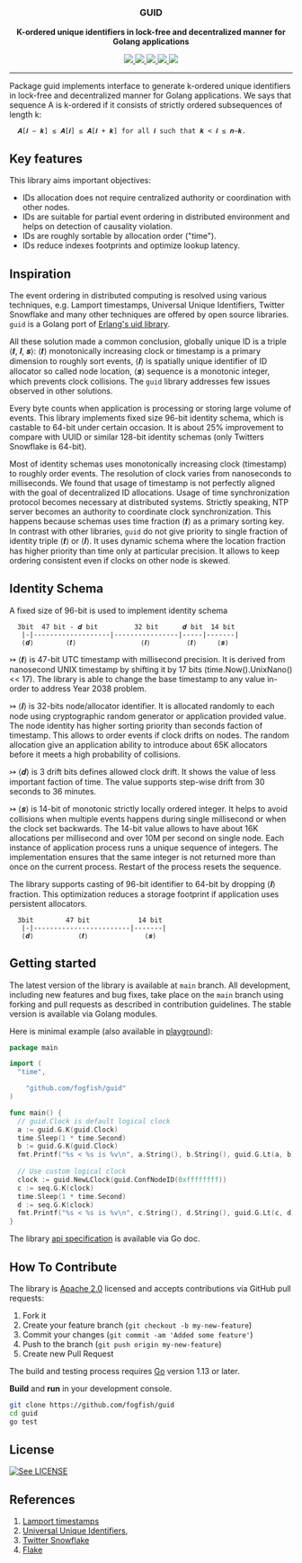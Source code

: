 <p align="center">
  <h3 align="center">GUID</h3>
  <p align="center"><strong>K-ordered unique identifiers in lock-free and
decentralized manner for Golang applications</strong></p>

  <p align="center">
    <!-- Documentation -->
    <a href="http://godoc.org/github.com/fogfish/guid">
      <img src="https://godoc.org/github.com/fogfish/guid?status.svg" />
    </a>
    <!-- Build Status  -->
    <a href="http://travis-ci.org/fogfish/guid">
      <img src="https://secure.travis-ci.org/fogfish/guid.svg?branch=master" />
    </a>
    <!-- GitHub -->
    <a href="http://github.com/fogfish/guid">
      <img src="https://img.shields.io/github/last-commit/fogfish/guid.svg" />
    </a>
    <!-- Coverage -->
    <a href="https://coveralls.io/github/fogfish/guid?branch=master">
      <img src="https://coveralls.io/repos/github/fogfish/guid/badge.svg?branch=master" />
    </a>
    <!-- Go Card -->
    <a href="https://goreportcard.com/report/github.com/fogfish/guid">
      <img src="https://goreportcard.com/badge/github.com/fogfish/guid" />
    </a>
  </p>
</p>

---

Package guid implements interface to generate k-ordered unique identifiers in lock-free and decentralized manner for Golang applications. We says that sequence A is k-ordered if it consists of strictly ordered subsequences of length k:

```
  𝑨[𝒊 − 𝒌] ≤ 𝑨[𝒊] ≤ 𝑨[𝒊 + 𝒌] for all 𝒊 such that 𝒌 < 𝒊 ≤ 𝒏−𝒌.
```

## Key features

This library aims important objectives:

* IDs allocation does not require centralized authority or coordination with other nodes.
* IDs are suitable for partial event ordering in distributed environment and helps on detection of causality violation.
* IDs are roughly sortable by allocation order ("time").
* IDs reduce indexes footprints and optimize lookup latency.


## Inspiration

The event ordering in distributed computing is resolved using various techniques, e.g. Lamport timestamps, Universal Unique Identifiers, Twitter Snowflake and many other techniques are offered by open source libraries. `guid` is a Golang port of [Erlang's uid library](https://github.com/fogfish/uid).

All these solution made a common conclusion, globally unique ID is a triple ⟨𝒕, 𝒍, 𝒔⟩: ⟨𝒕⟩ monotonically increasing clock or timestamp is a primary dimension to roughly sort events, ⟨𝒍⟩ is spatially unique identifier of ID allocator so called node location, ⟨𝒔⟩ sequence is a monotonic integer, which prevents clock collisions. The `guid` library addresses few issues observed in other solutions.

Every byte counts when application is processing or storing large volume of events. This library implements fixed size 96-bit identity schema, which is castable to 64-bit under certain occasion. It is about 25% improvement to compare with UUID or similar 128-bit identity schemas (only Twitters Snowflake is 64-bit).

Most of identity schemas uses monotonically increasing clock (timestamp) to roughly order events. The resolution of clock varies from nanoseconds to milliseconds. We found that usage of timestamp is not perfectly aligned with the goal of decentralized ID allocations. Usage of time synchronization protocol becomes necessary at distributed systems. Strictly speaking, NTP server becomes an authority to coordinate clock synchronization. This happens because schemas uses time fraction ⟨𝒕⟩ as a primary sorting key. In contrast with other
libraries, `guid` do not give priority to single fraction of identity triple ⟨𝒕⟩ or ⟨𝒍⟩. It uses dynamic schema where the location fraction has higher priority than time only at particular precision. It allows to keep ordering consistent even if clocks on other node is skewed.

## Identity Schema

A fixed size of 96-bit is used to implement identity schema

```
  3bit  47 bit - 𝒅 bit         32 bit      𝒅 bit  14 bit
   |-|-------------------|----------------|-----|-------|
   ⟨𝒅⟩        ⟨𝒕⟩                ⟨𝒍⟩         ⟨𝒕⟩     ⟨𝒔⟩
```

↣ ⟨𝒕⟩ is 47-bit UTC timestamp with millisecond precision. It is derived from nanosecond UNIX timestamp by shifting it by 17 bits (time.Now().UnixNano() << 17). The library is able to change the base timestamp to any value in-order to address Year 2038 problem.

↣ ⟨𝒍⟩ is 32-bits node/allocator identifier. It is allocated randomly to each node using cryptographic random generator or application provided value. The node identity has higher sorting priority than seconds faction of timestamp. This allows to order events if clock drifts on nodes. The random allocation give an application ability to introduce about 65K allocators before it meets a high probability of collisions.

↣ ⟨𝒅⟩ is 3 drift bits defines allowed clock drift. It shows the value of less important faction of time. The value supports step-wise drift from 30 seconds to 36 minutes.

↣ ⟨𝒔⟩ is 14-bit of monotonic strictly locally ordered integer. It helps to avoid collisions when multiple events happens during single millisecond or when the clock set backwards. The 14-bit value allows to have about 16K allocations per millisecond and over 10M per second on single node. Each instance of application process runs a unique sequence of integers. The implementation ensures that the same integer is not returned more than once on the current
process. Restart of the process resets the sequence.

The library supports casting of 96-bit identifier to 64-bit by dropping ⟨𝒍⟩ fraction. This optimization reduces a storage footprint if application uses persistent allocators.

```
  3bit        47 bit            14 bit
   |-|------------------------|-------|
   ⟨𝒅⟩           ⟨𝒕⟩              ⟨𝒔⟩
```

## Getting started

The latest version of the library is available at `main` branch. All development, including new features and bug fixes, take place on the `main` branch using forking and pull requests as described in contribution guidelines.  The stable version is available via Golang modules.

Here is minimal example (also available in [playground](https://play.golang.org/p/RccgzbBqy9P)):

```go
package main

import (
  "time",

	"github.com/fogfish/guid"
)

func main() {
  // guid.Clock is default logical clock
  a := guid.G.K(guid.Clock)
  time.Sleep(1 * time.Second)
  b := guid.G.K(guid.Clock)
  fmt.Printf("%s < %s is %v\n", a.String(), b.String(), guid.G.Lt(a, b))
	
  // Use custom logical clock
  clock := guid.NewLClock(guid.ConfNodeID(0xffffffff))
  c := seq.G.K(clock)
  time.Sleep(1 * time.Second)
  d := seq.G.K(clock)
  fmt.Printf("%s < %s is %v\n", c.String(), d.String(), guid.G.Lt(c, d))
}
```

The library [api specification](http://godoc.org/github.com/fogfish/guid) is available via Go doc.

## How To Contribute

The library is [Apache 2.0](LICENSE) licensed and accepts contributions via GitHub pull requests:

1. Fork it
2. Create your feature branch (`git checkout -b my-new-feature`)
3. Commit your changes (`git commit -am 'Added some feature'`)
4. Push to the branch (`git push origin my-new-feature`)
5. Create new Pull Request


The build and testing process requires [Go](https://golang.org) version 1.13 or later.

**Build** and **run** in your development console.

```bash
git clone https://github.com/fogfish/guid
cd guid
go test
```

## License

[![See LICENSE](https://img.shields.io/github/license/fogfish/guid.svg?style=for-the-badge)](LICENSE)


## References

1. [Lamport timestamps](https://en.wikipedia.org/wiki/Lamport_timestamps)
2. [Universal Unique Identifiers](https://tools.ietf.org/html/rfc4122),
3. [Twitter Snowflake](https://blog.twitter.com/engineering/en_us/a/2010/announcing-snowflake.html)
4. [Flake](https://github.com/boundary/flake)
